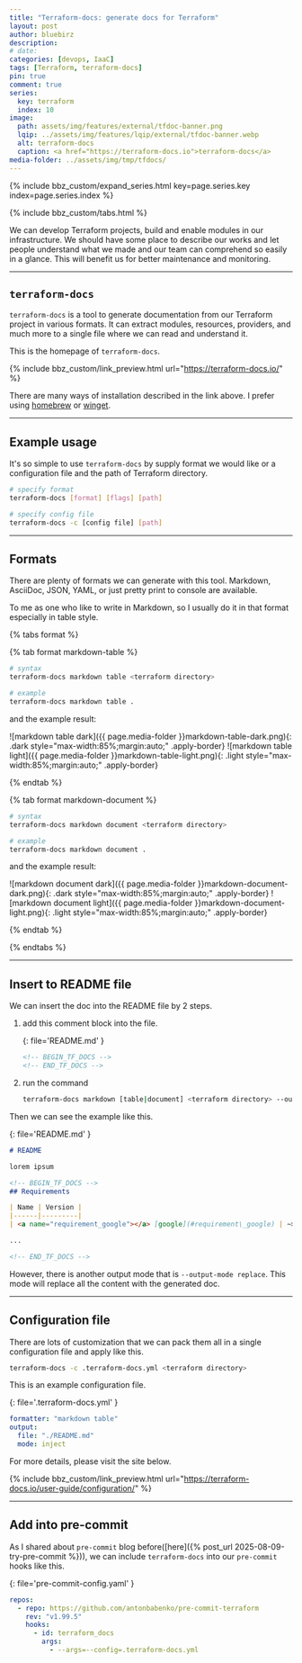 ```yaml
---
title: "Terraform-docs: generate docs for Terraform"
layout: post
author: bluebirz
description:
# date:
categories: [devops, IaaC]
tags: [Terraform, terraform-docs]
pin: true
comment: true
series:
  key: terraform
  index: 10
image:
  path: assets/img/features/external/tfdoc-banner.png
  lqip: ../assets/img/features/lqip/external/tfdoc-banner.webp
  alt: terraform-docs
  caption: <a href="https://terraform-docs.io">terraform-docs</a>
media-folder: ../assets/img/tmp/tfdocs/
---
```


{% include bbz_custom/expand_series.html key=page.series.key index=page.series.index %}

{% include bbz_custom/tabs.html %}

We can develop Terraform projects, build and enable modules in our infrastructure. We should have some place to describe our works and let people understand what we made and our team can comprehend so easily in a glance. This will benefit us for better maintenance and monitoring.

---

## `terraform-docs`

`terraform-docs` is a tool to generate documentation from our Terraform project in various formats. It can extract modules, resources, providers, and much more to a single file where we can read and understand it.

This is the homepage of `terraform-docs`.

{% include bbz_custom/link_preview.html url="<https://terraform-docs.io/>" %}

There are many ways of installation described in the link above. I prefer using [homebrew](https://formulae.brew.sh/formula/terraform-docs#default) or [winget](https://winget.run/pkg/Terraform-docs/Terraform-docs).

---

## Example usage

It's so simple to use `terraform-docs` by supply format we would like or a configuration file and the path of Terraform directory.

```sh
# specify format 
terraform-docs [format] [flags] [path]

# specify config file
terraform-docs -c [config file] [path]
```

---

## Formats

There are plenty of formats we can generate with this tool. Markdown, AsciiDoc, JSON, YAML, or just pretty print to console are available.

To me as one who like to write in Markdown, so I usually do it in that format especially in table style.

{% tabs format %}

{% tab format markdown-table %}

```sh
# syntax
terraform-docs markdown table <terraform directory>

# example
terraform-docs markdown table .
```

and the example result:

![markdown table dark]({{ page.media-folder }}markdown-table-dark.png){: .dark style="max-width:85%;margin:auto;" .apply-border}
![markdown table light]({{ page.media-folder }}markdown-table-light.png){: .light style="max-width:85%;margin:auto;" .apply-border}

{% endtab %}

{% tab format markdown-document %}

```sh
# syntax 
terraform-docs markdown document <terraform directory>

# example
terraform-docs markdown document .
```

and the example result:

![markdown document dark]({{ page.media-folder }}markdown-document-dark.png){: .dark style="max-width:85%;margin:auto;" .apply-border}
![markdown document light]({{ page.media-folder }}markdown-document-light.png){: .light style="max-width:85%;margin:auto;" .apply-border}

{% endtab %}

{% endtabs %}

---

## Insert to README file

We can insert the doc into the README file by 2 steps.

1. add this comment block into the file.

    {: file='README.md' }

    ```md
    <!-- BEGIN_TF_DOCS -->
    <!-- END_TF_DOCS -->
    ```

2. run the command

    ```sh
    terraform-docs markdown [table|document] <terraform directory> --output-file <output filepath> --output-mode inject
    ```

Then we can see the example like this.

{: file='README.md' }

```md
# README

lorem ipsum

<!-- BEGIN_TF_DOCS -->
## Requirements

| Name | Version |
|------|---------|
| <a name="requirement_google"></a> [google](#requirement\_google) | ~> 3.5 |

...

<!-- END_TF_DOCS -->
```

However, there is another output mode that is `--output-mode replace`. This mode will replace all the content with the generated doc.

---

## Configuration file

There are lots of customization that we can pack them all in a single configuration file and apply like this.

```sh
terraform-docs -c .terraform-docs.yml <terraform directory>
```

This is an example configuration file.

{: file='.terraform-docs.yml' }

```yaml
formatter: "markdown table"
output:
  file: "./README.md"
  mode: inject
```

For more details, please visit the site below.

{% include bbz_custom/link_preview.html url="<https://terraform-docs.io/user-guide/configuration/>" %}

---

## Add into pre-commit

As I shared about `pre-commit` blog before([here]({% post_url 2025-08-09-try-pre-commit %})), we can include `terraform-docs` into our `pre-commit` hooks like this.

{: file='pre-commit-config.yaml' }

```yaml
repos:
  - repo: https://github.com/antonbabenko/pre-commit-terraform
    rev: "v1.99.5"
    hooks:
      - id: terraform_docs
        args:
          - --args=--config=.terraform-docs.yml

```
